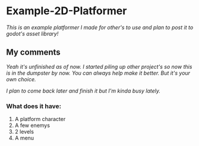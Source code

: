 # Example-2D-Platformer
*This is an example platformer I made for other's to use and plan to post it to godot's asset library!*

## My comments
*Yeah it's unfinished as of now.*
*I started piling up other project's so now this is in the dumpster by now.*
*You can always help make it better. But it's your own choice.*

*I plan to come back later and finish it but I'm kinda busy lately.*



### What does it have:
 1. A platform character
 2. A few enemys
 3. 2 levels
 4. A menu
